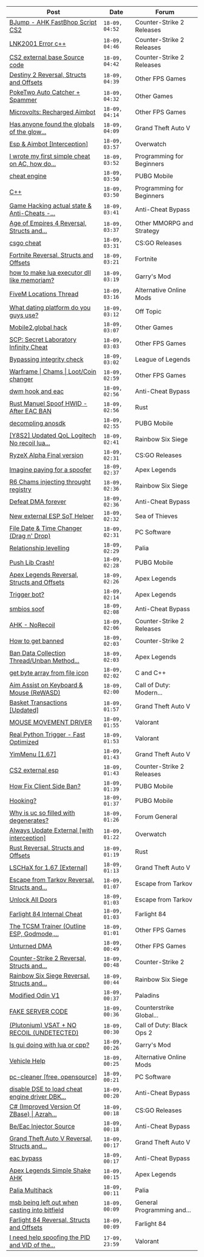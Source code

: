 |Post|Date|Forum|
|----|----|-----|
|[BJump - AHK FastBhop Script CS2](https://www.unknowncheats.me/forum/counter-strike-2-releases/602121-bjump-ahk-fastbhop-script-cs2.html)|`18-09, 04:52`|Counter-Strike 2 Releases|
|[LNK2001 Error c++](https://www.unknowncheats.me/forum/counter-strike-2-releases/600923-lnk2001-error.html)|`18-09, 04:46`|Counter-Strike 2 Releases|
|[CS2 external base Source code](https://www.unknowncheats.me/forum/counter-strike-2-releases/599932-cs2-external-base-source-code.html)|`18-09, 04:42`|Counter-Strike 2 Releases|
|[Destiny 2 Reversal, Structs and Offsets](https://www.unknowncheats.me/forum/other-fps-games/571970-destiny-2-reversal-structs-offsets.html)|`18-09, 04:39`|Other FPS Games|
|[PokeTwo Auto Catcher + Spammer](https://www.unknowncheats.me/forum/other-games/571792-poketwo-auto-catcher-spammer.html)|`18-09, 04:32`|Other Games|
|[Microvolts: Recharged Aimbot](https://www.unknowncheats.me/forum/other-fps-games/601027-microvolts-recharged-aimbot.html)|`18-09, 04:14`|Other FPS Games|
|[Has anyone found the globals of the glow...](https://www.unknowncheats.me/forum/grand-theft-auto-v/602118-found-globals-glow-item.html)|`18-09, 04:09`|Grand Theft Auto V|
|[Esp & Aimbot \[Interception\]](https://www.unknowncheats.me/forum/overwatch/564646-esp-aimbot-interception.html)|`18-09, 03:57`|Overwatch|
|[I wrote my first simple cheat on AC, how do...](https://www.unknowncheats.me/forum/programming-for-beginners/599901-wrote-simple-cheat-ac-move.html)|`18-09, 03:52`|Programming for Beginners|
|[cheat engine](https://www.unknowncheats.me/forum/pubg-mobile/602115-cheat-engine.html)|`18-09, 03:50`|PUBG Mobile|
|[C++](https://www.unknowncheats.me/forum/programming-for-beginners/601900-c.html)|`18-09, 03:50`|Programming for Beginners|
|[Game Hacking actual state & Anti-Cheats -...](https://www.unknowncheats.me/forum/anti-cheat-bypass/601746-game-hacking-actual-anti-cheats-video.html)|`18-09, 03:41`|Anti-Cheat Bypass|
|[Age of Empires 4 Reversal, Structs and...](https://www.unknowncheats.me/forum/other-mmorpg-and-strategy/589592-age-empires-4-reversal-structs-offsets.html)|`18-09, 03:37`|Other MMORPG and Strategy|
|[csgo cheat](https://www.unknowncheats.me/forum/cs-go-releases/596221-csgo-cheat.html)|`18-09, 03:31`|CS:GO Releases|
|[Fortnite Reversal, Structs and Offsets](https://www.unknowncheats.me/forum/fortnite/235061-fortnite-reversal-structs-offsets.html)|`18-09, 03:21`|Fortnite|
|[how to make lua executor dll like memoriam?](https://www.unknowncheats.me/forum/garry-s-mod/601728-lua-executor-dll-memoriam.html)|`18-09, 03:19`|Garry's Mod|
|[FiveM Locations Thread](https://www.unknowncheats.me/forum/alternative-online-mods/340679-fivem-locations-thread.html)|`18-09, 03:16`|Alternative Online Mods|
|[What dating platform do you guys use?](https://www.unknowncheats.me/forum/off-topic/601991-dating-platform-guys.html)|`18-09, 03:12`|Off Topic|
|[Mobile2.global hack](https://www.unknowncheats.me/forum/other-games/592815-mobile2-global-hack.html)|`18-09, 03:07`|Other Games|
|[SCP: Secret Laboratory Infinity Cheat](https://www.unknowncheats.me/forum/other-fps-games/329845-scp-secret-laboratory-infinity-cheat.html)|`18-09, 03:03`|Other FPS Games|
|[Bypassing integrity check](https://www.unknowncheats.me/forum/league-of-legends/602109-bypassing-integrity-check.html)|`18-09, 03:02`|League of Legends|
|[Warframe \| Chams \| Loot/Coin changer](https://www.unknowncheats.me/forum/other-fps-games/600451-warframe-chams-loot-coin-changer.html)|`18-09, 02:59`|Other FPS Games|
|[dwm hook and eac](https://www.unknowncheats.me/forum/anti-cheat-bypass/602074-dwm-hook-eac.html)|`18-09, 02:56`|Anti-Cheat Bypass|
|[Rust Manuel Spoof HWID - After EAC BAN](https://www.unknowncheats.me/forum/rust/601224-rust-manuel-spoof-hwid-eac-ban.html)|`18-09, 02:56`|Rust|
|[decompling anosdk](https://www.unknowncheats.me/forum/pubg-mobile/601722-decompling-anosdk.html)|`18-09, 02:55`|PUBG Mobile|
|[\[Y8S2\] Updated QoL Logitech No recoil lua...](https://www.unknowncheats.me/forum/rainbow-six-siege/591557-y8s2-updated-qol-logitech-recoil-lua-script-operators.html)|`18-09, 02:41`|Rainbow Six Siege|
|[RyzeX Alpha Final version](https://www.unknowncheats.me/forum/cs-go-releases/598658-ryzex-alpha-final-version.html)|`18-09, 02:31`|CS:GO Releases|
|[Imagine paying for a spoofer](https://www.unknowncheats.me/forum/apex-legends/601514-imagine-paying-spoofer.html)|`18-09, 02:37`|Apex Legends|
|[R6 Chams injecting throught registry](https://www.unknowncheats.me/forum/rainbow-six-siege/594608-r6-chams-injecting-throught-registry.html)|`18-09, 02:36`|Rainbow Six Siege|
|[Defeat DMA forever](https://www.unknowncheats.me/forum/anti-cheat-bypass/602022-defeat-dma-forever.html)|`18-09, 02:36`|Anti-Cheat Bypass|
|[New external ESP SoT Helper](https://www.unknowncheats.me/forum/sea-of-thieves/581265-external-esp-sot-helper.html)|`18-09, 02:32`|Sea of Thieves|
|[File Date & Time Changer (Drag n' Drop)](https://www.unknowncheats.me/forum/pc-software/602108-file-date-time-changer-drag-drop.html)|`18-09, 02:31`|PC Software|
|[Relationship levelling](https://www.unknowncheats.me/forum/palia/602107-relationship-levelling.html)|`18-09, 02:29`|Palia|
|[Push Lib Crash!](https://www.unknowncheats.me/forum/pubg-mobile/601867-push-lib-crash.html)|`18-09, 02:28`|PUBG Mobile|
|[Apex Legends Reversal, Structs and Offsets](https://www.unknowncheats.me/forum/apex-legends/319804-apex-legends-reversal-structs-offsets.html)|`18-09, 02:26`|Apex Legends|
|[Trigger bot?](https://www.unknowncheats.me/forum/apex-legends/601908-trigger-bot.html)|`18-09, 02:14`|Apex Legends|
|[smbios soof](https://www.unknowncheats.me/forum/anti-cheat-bypass/601453-smbios-soof.html)|`18-09, 02:08`|Anti-Cheat Bypass|
|[AHK - NoRecoil](https://www.unknowncheats.me/forum/counter-strike-2-releases/600813-ahk-norecoil.html)|`18-09, 02:06`|Counter-Strike 2 Releases|
|[How to get banned](https://www.unknowncheats.me/forum/counter-strike-2-a/601901-banned.html)|`18-09, 02:03`|Counter-Strike 2|
|[Ban Data Collection Thread/Unban Method...](https://www.unknowncheats.me/forum/apex-legends/507478-ban-data-collection-thread-unban-method-discussion.html)|`18-09, 02:03`|Apex Legends|
|[get byte array from file icon](https://www.unknowncheats.me/forum/c-and-c-/602065-byte-array-file-icon.html)|`18-09, 02:02`|C and C++|
|[Aim Assist on Keyboard & Mouse (ReWASD)](https://www.unknowncheats.me/forum/call-of-duty-modern-warfare-ii/600587-aim-assist-keyboard-mouse-rewasd.html)|`18-09, 02:00`|Call of Duty: Modern...|
|[Basket Transactions \[Updated\]](https://www.unknowncheats.me/forum/grand-theft-auto-v/601843-basket-transactions-updated.html)|`18-09, 01:57`|Grand Theft Auto V|
|[MOUSE MOVEMENT DRIVER](https://www.unknowncheats.me/forum/valorant/598337-mouse-movement-driver.html)|`18-09, 01:55`|Valorant|
|[Real Python Trigger - Fast Optimized](https://www.unknowncheats.me/forum/valorant/599066-real-python-trigger-fast-optimized.html)|`18-09, 01:53`|Valorant|
|[YimMenu \[1.67\]](https://www.unknowncheats.me/forum/grand-theft-auto-v/476972-yimmenu-1-67-a.html)|`18-09, 01:43`|Grand Theft Auto V|
|[CS2 external esp](https://www.unknowncheats.me/forum/counter-strike-2-releases/600259-cs2-external-esp.html)|`18-09, 01:43`|Counter-Strike 2 Releases|
|[How Fix Client Side Ban?](https://www.unknowncheats.me/forum/pubg-mobile/601705-fix-client-ban.html)|`18-09, 01:39`|PUBG Mobile|
|[Hooking?](https://www.unknowncheats.me/forum/pubg-mobile/602003-hooking.html)|`18-09, 01:37`|PUBG Mobile|
|[Why is uc so filled with degenerates?](https://www.unknowncheats.me/forum/forum-general/599722-uc-filled-degenerates.html)|`18-09, 01:26`|Forum General|
|[Always Update External \[with interception\]](https://www.unknowncheats.me/forum/overwatch/582443-update-external-interception.html)|`18-09, 01:22`|Overwatch|
|[Rust Reversal, Structs and Offsets](https://www.unknowncheats.me/forum/rust/164256-rust-reversal-structs-offsets.html)|`18-09, 01:19`|Rust|
|[LSCHaX for 1.67 \[External\]](https://www.unknowncheats.me/forum/grand-theft-auto-v/224075-lschax-1-67-external.html)|`18-09, 01:13`|Grand Theft Auto V|
|[Escape from Tarkov Reversal, Structs and...](https://www.unknowncheats.me/forum/escape-from-tarkov/226519-escape-tarkov-reversal-structs-offsets.html)|`18-09, 01:07`|Escape from Tarkov|
|[Unlock All Doors](https://www.unknowncheats.me/forum/escape-from-tarkov/602101-unlock-doors.html)|`18-09, 01:03`|Escape from Tarkov|
|[Farlight 84 Internal Cheat](https://www.unknowncheats.me/forum/farlight-84-a/595407-farlight-84-internal-cheat.html)|`18-09, 01:03`|Farlight 84|
|[The TCSM Trainer (Outline ESP, Godmode,...](https://www.unknowncheats.me/forum/other-fps-games/598623-tcsm-trainer-outline-esp-godmode-invisible.html)|`18-09, 01:01`|Other FPS Games|
|[Unturned DMA](https://www.unknowncheats.me/forum/other-fps-games/601369-unturned-dma.html)|`18-09, 00:49`|Other FPS Games|
|[Counter-Strike 2 Reversal, Structs and...](https://www.unknowncheats.me/forum/counter-strike-2-a/576077-counter-strike-2-reversal-structs-offsets.html)|`18-09, 00:48`|Counter-Strike 2|
|[Rainbow Six Siege Reversal, Structs and...](https://www.unknowncheats.me/forum/rainbow-six-siege/255148-rainbow-six-siege-reversal-structs-offsets.html)|`18-09, 00:44`|Rainbow Six Siege|
|[Modified Odin V1](https://www.unknowncheats.me/forum/paladins/585919-modified-odin-v1.html)|`18-09, 00:37`|Paladins|
|[FAKE SERVER CODE](https://www.unknowncheats.me/forum/counterstrike-global-offensive/602097-fake-server-code.html)|`18-09, 00:36`|Counterstrike Global...|
|[(Plutonium) VSAT + NO RECOIL (UNDETECTED)](https://www.unknowncheats.me/forum/call-of-duty-black-ops-2-a/592904-plutonium-vsat-recoil-undetected.html)|`18-09, 00:30`|Call of Duty: Black Ops 2|
|[Is gui doing with lua or cpp?](https://www.unknowncheats.me/forum/garry-s-mod/601932-gui-doing-lua-cpp.html)|`18-09, 00:26`|Garry's Mod|
|[Vehicle Help](https://www.unknowncheats.me/forum/alternative-online-mods/602085-vehicle-help.html)|`18-09, 00:25`|Alternative Online Mods|
|[pc-cleaner \[free, opensource\]](https://www.unknowncheats.me/forum/pc-software/505599-pc-cleaner-free-opensource.html)|`18-09, 00:21`|PC Software|
|[disable DSE to load cheat engine driver DBK...](https://www.unknowncheats.me/forum/anti-cheat-bypass/602024-disable-dse-load-cheat-engine-driver-dbk-bypass-eac.html)|`18-09, 00:20`|Anti-Cheat Bypass|
|[C# (Improved Version Of ZBase) \| Azrah...](https://www.unknowncheats.me/forum/cs-go-releases/601132-improved-version-zbase-azrah-external-csgo.html)|`18-09, 00:18`|CS:GO Releases|
|[Be/Eac Injector Source](https://www.unknowncheats.me/forum/anti-cheat-bypass/602076-eac-injector-source.html)|`18-09, 00:18`|Anti-Cheat Bypass|
|[Grand Theft Auto V Reversal, Structs and...](https://www.unknowncheats.me/forum/grand-theft-auto-v/144028-grand-theft-auto-reversal-structs-offsets.html)|`18-09, 00:17`|Grand Theft Auto V|
|[eac bypass](https://www.unknowncheats.me/forum/anti-cheat-bypass/601676-eac-bypass.html)|`18-09, 00:17`|Anti-Cheat Bypass|
|[Apex Legends Simple Shake AHK](https://www.unknowncheats.me/forum/apex-legends/602082-apex-legends-simple-shake-ahk.html)|`18-09, 00:15`|Apex Legends|
|[Palia Multihack](https://www.unknowncheats.me/forum/palia/596326-palia-multihack.html)|`18-09, 00:11`|Palia|
|[msb being left out when casting into bitfield](https://www.unknowncheats.me/forum/general-programming-and-reversing/601573-msb-left-casting-bitfield.html)|`18-09, 00:09`|General Programming and...|
|[Farlight 84 Reversal, Structs and Offsets](https://www.unknowncheats.me/forum/farlight-84-a/580566-farlight-84-reversal-structs-offsets.html)|`18-09, 00:09`|Farlight 84|
|[I need help spoofing the PID and VID of the...](https://www.unknowncheats.me/forum/valorant/602092-help-spoofing-pid-vid-raspberry-pi-pico.html)|`17-09, 23:59`|Valorant|
